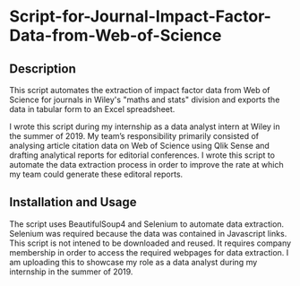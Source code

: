 # Script-for-Journal-Impact-Factor-Data-from-Web-of-Science

## Description
This script automates the extraction of impact factor data from Web of Science for journals in Wiley's "maths and stats" division and exports the data in tabular form to an Excel spreadsheet. 

I wrote this script during my internship as a data analyst intern at Wiley in the summer of 2019. My team’s responsibility primarily consisted of analysing article citation data on Web of Science using Qlik Sense and drafting analytical reports for editorial conferences. I wrote this script to automate the data extraction process in order to improve the rate at which my team could generate these editoral reports. 

## Installation and Usage
The script uses BeautifulSoup4 and Selenium to automate data extraction. Selenium was required because the data was contained in Javascript links. This script is not intened to be downloaded and reused. It requires company membership in order to access the required webpages for data extraction. I am uploading this to showcase my role as a data analyst during my internship in the summer of 2019.
